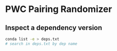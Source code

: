 


# PWC Pairing Randomizer


## Inspect a dependency version
```sh
conda list -e > deps.txt
# search in deps.txt by dep name
```